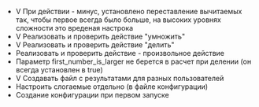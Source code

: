  * V При действии - минус, установлено переставление вычитаемых так, чтобы первое всегда было больше, на высоких уровнях сложности это вреденая настрока
 * V Реализовать и проверить действие "умножить"
 * V Реализовать и проверить действие "делить"
 * Реализовать и проверить действие - произвольное действие 
 * Параметр first_number_is_larger не берется в расчет при делении (он всегда установлен в true)
 * V Создавать файл с результатами для разных пользователей
 * Настроить слогаемые отдельно (в файле конфигурации)
 * Создание конфигурации при первом запуске 